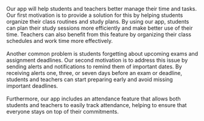 
Our app will help students and teachers better manage their time and tasks.</br>
Our first motivation is to provide a solution for this by helping students organize their class routines and study plans. By using our app, students can plan their study sessions more efficiently and make better use of their time. Teachers can also benefit from this feature by organizing their class schedules and work time more effectively.</br></br>
Another common problem is students forgetting about upcoming exams and assignment deadlines. Our second motivation is to address this issue by sending alerts and notifications to remind them of important dates. By receiving alerts one, three, or seven days before an exam or deadline, students and teachers can start preparing early and avoid missing important deadlines.</br></br>
Furthermore, our app includes an attendance feature that allows both students and teachers to easily track attendance, helping to ensure that everyone stays on top of their commitments.
